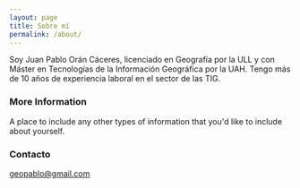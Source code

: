 ```yaml
---
layout: page
title: Sobre mí
permalink: /about/
---
```


Soy Juan Pablo Orán Cáceres, licenciado en Geografía por la ULL y con Máster en Tecnologías de la Información Geográfica por la UAH. Tengo más de 10 años de experiencia laboral en el sector de las TIG. 

### More Information

A place to include any other types of information that you'd like to include about yourself.

### Contacto

[geopablo@gmail.com](mailto:geopablo@gmail.com)
